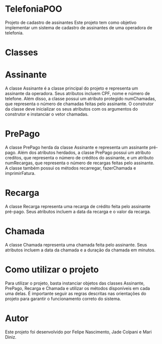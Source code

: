 # TelefoniaPOO

Projeto de cadastro de assinantes
Este projeto tem como objetivo implementar um sistema de cadastro de assinantes de uma operadora de telefonia.

# Classes

# Assinante
A classe Assinante é a classe principal do projeto e representa um assinante da operadora. Seus atributos incluem CPF, nome e número de telefone. Além disso, a classe possui um atributo protegido numChamadas, que representa o número de chamadas feitas pelo assinante. O construtor da classe deve inicializar os seus atributos com os argumentos do construtor e instanciar o vetor chamadas.

# PrePago
A classe PrePago herda da classe Assinante e representa um assinante pré-pago. Além dos atributos herdados, a classe PrePago possui um atributo creditos, que representa o número de créditos do assinante, e um atributo numRecargas, que representa o número de recargas feitas pelo assinante. A classe também possui os métodos recarregar, fazerChamada e imprimirFatura.

# Recarga
A classe Recarga representa uma recarga de crédito feita pelo assinante pré-pago. Seus atributos incluem a data da recarga e o valor da recarga.

# Chamada
A classe Chamada representa uma chamada feita pelo assinante. Seus atributos incluem a data da chamada e a duração da chamada em minutos.

# Como utilizar o projeto
Para utilizar o projeto, basta instanciar objetos das classes Assinante, PrePago, Recarga e Chamada e utilizar os métodos disponíveis em cada uma delas. É importante seguir as regras descritas nas orientações do projeto para garantir o funcionamento correto do sistema.

# Autor
Este projeto foi desenvolvido por Felipe Nascimento, Jade Colpani e Mari Diniz.

